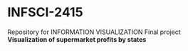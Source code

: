 # INFSCI-2415
Repository for INFORMATION VISUALIZATION Final project <br>
<strong>Visualization of supermarket profits by states</strong>
